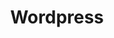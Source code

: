 ---
weight: 999
title: "Wordpress"
description: ""
icon: "wordpress"
icontype: "simple"
toc: true
---